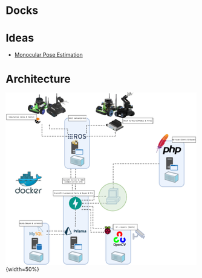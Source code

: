 # Docks

# Ideas
- [Monocular Pose Estimation](./Ideas/Monocular_Pose_Estimation.md)

# Architecture
![architecture_diagram](../resources/architecture_diagram.png){width=50%}
